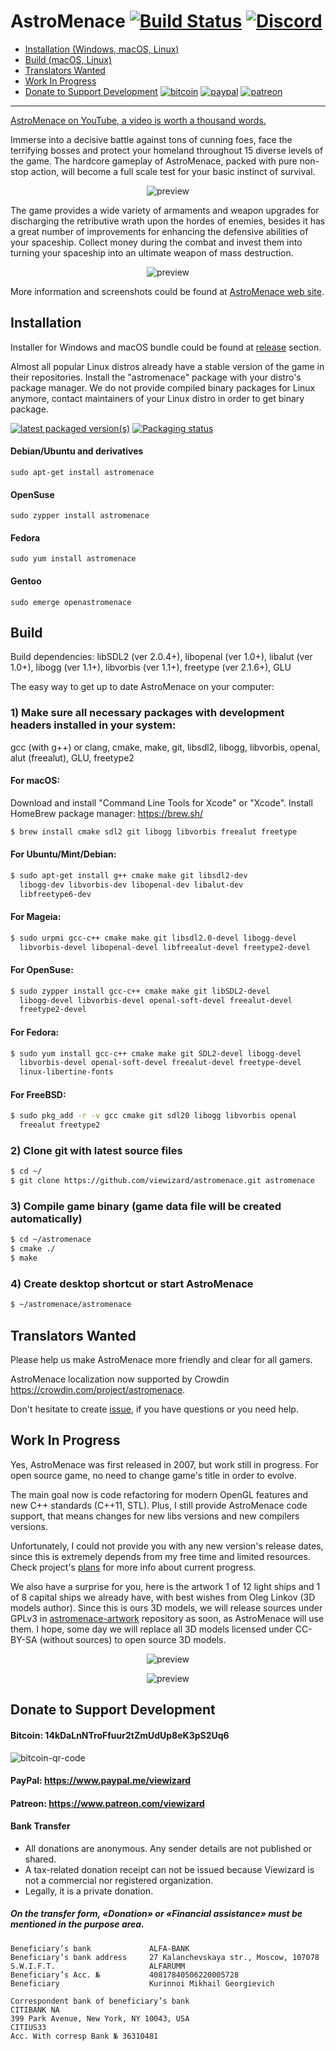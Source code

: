 # AstroMenace  [![Build Status](https://travis-ci.org/viewizard/astromenace.svg?branch=master)](https://travis-ci.org/viewizard/astromenace) [![Discord](https://discordapp.com/api/guilds/440767600629121027/widget.png)](https://discord.gg/PMqWxVX)

* [Installation (Windows, macOS, Linux)](https://github.com/viewizard/astromenace#installation)
* [Build (macOS, Linux)](https://github.com/viewizard/astromenace#build)
* [Translators Wanted](https://github.com/viewizard/astromenace#translators-wanted)
* [Work In Progress](https://github.com/viewizard/astromenace#work-in-progress)
* [Donate to Support Development](https://github.com/viewizard/astromenace#donate-to-support-development)  [![bitcoin](https://img.shields.io/badge/donate-bitcoin-yellow.svg)](https://github.com/viewizard/astromenace#bitcoin-14kdalnntroffuur2tzmudup8ek3ps2uq6)  [![paypal](https://img.shields.io/badge/donate-paypal-009cde.svg)](https://github.com/viewizard/astromenace#paypal-httpswwwpaypalmeviewizard)  [![patreon](https://img.shields.io/badge/donate-patreon-f96854.svg)](https://github.com/viewizard/astromenace#patreon-httpswwwpatreoncomviewizard)

---

[AstroMenace on YouTube, a video is worth a thousand words.](https://www.youtube.com/watch?v=ysY9vKKisbo&index=1&list=PLrWi_GXhwHyznYT19oAQL4zNldlVXFlj2)

Immerse into a decisive battle against tons of cunning foes, face the terrifying bosses and protect your homeland throughout 15 diverse levels of the game. The hardcore gameplay of AstroMenace, packed with pure non-stop action, will become a full scale test for your basic instinct of survival.

<p align="center">
  <img src="./share/preview1.png" alt="preview"/>
</p>

The game provides a wide variety of armaments and weapon upgrades for discharging the retributive wrath upon the hordes of enemies, besides it has a great number of improvements for enhancing the defensive abilities of your spaceship. Collect money during the combat and invest them into turning your spaceship into an ultimate weapon of mass destruction.

<p align="center">
  <img src="./share/preview2.png" alt="preview"/>
</p>

More information and screenshots could be found at [AstroMenace web site](https://www.viewizard.com/).

## Installation

Installer for Windows and macOS bundle could be found at [release](https://github.com/viewizard/astromenace/releases) section.

Almost all popular Linux distros already have a stable version of the game in their repositories. Install the "astromenace" package with your distro's package manager. We do not provide compiled binary packages for Linux anymore, contact maintainers of your Linux distro in order to get binary package.

[![latest packaged version(s)](https://repology.org/badge/latest-versions/astromenace.svg)](https://repology.org/metapackage/astromenace)
[![Packaging status](https://repology.org/badge/tiny-repos/astromenace.svg)](https://repology.org/metapackage/astromenace)

#### Debian/Ubuntu and derivatives
```
sudo apt-get install astromenace
```

#### OpenSuse
```
sudo zypper install astromenace
```

#### Fedora
```
sudo yum install astromenace
```

#### Gentoo
```
sudo emerge openastromenace
```

## Build

Build dependencies:
libSDL2 (ver 2.0.4+), libopenal (ver 1.0+), libalut (ver 1.0+), libogg (ver 1.1+), libvorbis (ver 1.1+), freetype (ver 2.1.6+), GLU


The easy way to get up to date AstroMenace on your computer:

### 1) Make sure all necessary packages with development headers installed in your system: 

   gcc (with g++) or clang, cmake, make, git, libsdl2, libogg, libvorbis, openal, 
   alut (freealut), GLU, freetype2

#### For macOS:
Download and install "Command Line Tools for Xcode" or "Xcode".
Install HomeBrew package manager: https://brew.sh/
```bash
$ brew install cmake sdl2 git libogg libvorbis freealut freetype
```

#### For Ubuntu/Mint/Debian:
```bash
$ sudo apt-get install g++ cmake make git libsdl2-dev
  libogg-dev libvorbis-dev libopenal-dev libalut-dev
  libfreetype6-dev
```

#### For Mageia:
```bash
$ sudo urpmi gcc-c++ cmake make git libsdl2.0-devel libogg-devel
  libvorbis-devel libopenal-devel libfreealut-devel freetype2-devel
```

#### For OpenSuse:
```bash
$ sudo zypper install gcc-c++ cmake make git libSDL2-devel
  libogg-devel libvorbis-devel openal-soft-devel freealut-devel
  freetype2-devel
```

#### For Fedora:
```bash
$ sudo yum install gcc-c++ cmake make git SDL2-devel libogg-devel
  libvorbis-devel openal-soft-devel freealut-devel freetype-devel
  linux-libertine-fonts
```

#### For FreeBSD:
```bash
$ sudo pkg_add -r -v gcc cmake git sdl20 libogg libvorbis openal
  freealut freetype2
```

### 2) Clone git with latest source files
```bash
$ cd ~/
$ git clone https://github.com/viewizard/astromenace.git astromenace
```

### 3) Compile game binary (game data file will be created automatically)
```bash
$ cd ~/astromenace
$ cmake ./
$ make
```

### 4) Create desktop shortcut or start AstroMenace
```bash
$ ~/astromenace/astromenace
```

## Translators Wanted
Please help us make AstroMenace more friendly and clear for all gamers.

AstroMenace localization now supported by Crowdin https://crowdin.com/project/astromenace.

Don't hesitate to create [issue](https://github.com/viewizard/astromenace/issues), if you have questions or you need help.

## Work In Progress
Yes, AstroMenace was first released in 2007, but work still in progress. For open source game, no need to change game's title in order to evolve.

The main goal now is code refactoring for modern OpenGL features and new C++ standards (C++11, STL). Plus, I still provide AstroMenace code support, that means changes for new libs versions and new compilers versions.

Unfortunately, I could not provide you with any new version's release dates, since this is extremely depends from my free time and limited resources. Check project's [plans](https://github.com/viewizard/astromenace/projects) for more info about current progress.

We also have a surprise for you, here is the artwork 1 of 12 light ships and 1 of 8 capital ships we already have, with best wishes from Oleg Linkov (3D models author). Since this is ours 3D models, we will release sources under GPLv3 in [astromenace-artwork](https://github.com/viewizard/astromenace-artwork) repository as soon, as AstroMenace will use them. I hope, some day we will replace all 3D models licensed under CC-BY-SA (without sources) to open source 3D models.
<p align="center">
  <img src="./share/wip/scout.png" alt="preview"/>
</p>
<p align="center">
  <img src="./share/wip/heavy.png" alt="preview"/>
</p>

## Donate to Support Development
#### Bitcoin: 14kDaLnNTroFfuur2tZmUdUp8eK3pS2Uq6
<p align="left">
  <img src="./share/donate/bitcoin-qr-code.png" alt="bitcoin-qr-code"/>
</p>

#### PayPal: https://www.paypal.me/viewizard

#### Patreon: https://www.patreon.com/viewizard

#### Bank Transfer
* All donations are anonymous. Any sender details are not published or shared.
* A tax-related donation receipt can not be issued because Viewizard is not a commercial nor registered organization.
* Legally, it is a private donation.

##### On the transfer form, «Donation» or «Financial assistance» must be mentioned in the purpose area.
```
Beneficiary’s bank             ALFA-BANK
Beneficiary’s bank address     27 Kalanchevskaya str., Moscow, 107078
S.W.I.F.T.                     ALFARUMM
Beneficiary’s Acc. №           40817840506220005728
Beneficiary                    Kurinnoi Mikhail Georgievich

Correspondent bank of beneficiary’s bank
CITIBANK NA
399 Park Avenue, New York, NY 10043, USA
CITIUS33
Acc. With corresp Bank № 36310481
```
